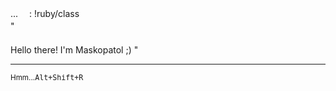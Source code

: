 ...　                                                                                                     : !ruby/class "　　　　　　　　　　　　　　　　　　　　　　　　　　　　　　　　　　　　　　　　　　　　　　　　　　　　　　　　　　　　　　　　 　　　　　　　　　　　　　　　　　　　　　　　　　　　　　　　　　　　　　　　　　　　　　　　　　　　　　　　　　　　　　　　Hello there! I'm Maskopatol ;) "
<hr/>
<a accesskey="r" href="https://www.youtube.com/watch?v=dQw4w9WgXcQ"></a>
<sup>Hmm...<kbd>Alt+Shift+R</kbd></sup>
